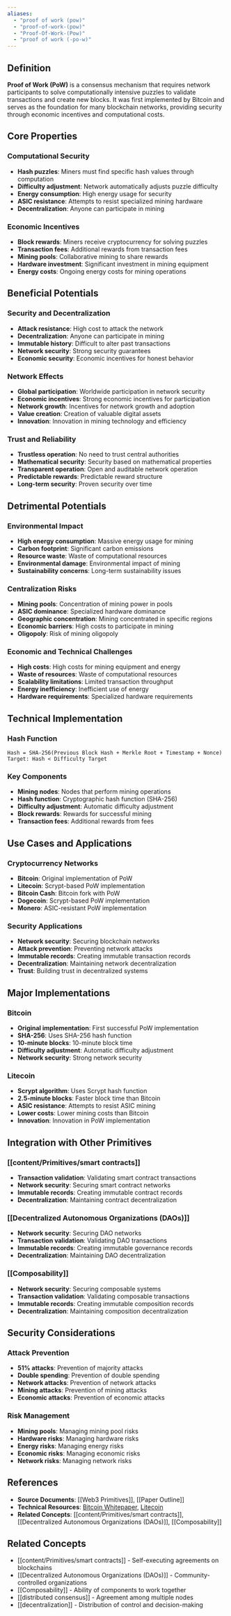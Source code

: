 ```yaml
---
aliases:
  - "proof of work (pow)"
  - "proof-of-work-(pow)"
  - "Proof-Of-Work-(Pow)"
  - "proof of work (-po-w)"
---
```



## Definition

**Proof of Work (PoW)** is a consensus mechanism that requires network participants to solve computationally intensive puzzles to validate transactions and create new blocks. It was first implemented by Bitcoin and serves as the foundation for many blockchain networks, providing security through economic incentives and computational costs.

## Core Properties

### Computational Security
- **Hash puzzles**: Miners must find specific hash values through computation
- **Difficulty adjustment**: Network automatically adjusts puzzle difficulty
- **Energy consumption**: High energy usage for security
- **ASIC resistance**: Attempts to resist specialized mining hardware
- **Decentralization**: Anyone can participate in mining

### Economic Incentives
- **Block rewards**: Miners receive cryptocurrency for solving puzzles
- **Transaction fees**: Additional rewards from transaction fees
- **Mining pools**: Collaborative mining to share rewards
- **Hardware investment**: Significant investment in mining equipment
- **Energy costs**: Ongoing energy costs for mining operations

## Beneficial Potentials

### Security and Decentralization
- **Attack resistance**: High cost to attack the network
- **Decentralization**: Anyone can participate in mining
- **Immutable history**: Difficult to alter past transactions
- **Network security**: Strong security guarantees
- **Economic security**: Economic incentives for honest behavior

### Network Effects
- **Global participation**: Worldwide participation in network security
- **Economic incentives**: Strong economic incentives for participation
- **Network growth**: Incentives for network growth and adoption
- **Value creation**: Creation of valuable digital assets
- **Innovation**: Innovation in mining technology and efficiency

### Trust and Reliability
- **Trustless operation**: No need to trust central authorities
- **Mathematical security**: Security based on mathematical properties
- **Transparent operation**: Open and auditable network operation
- **Predictable rewards**: Predictable reward structure
- **Long-term security**: Proven security over time

## Detrimental Potentials

### Environmental Impact
- **High energy consumption**: Massive energy usage for mining
- **Carbon footprint**: Significant carbon emissions
- **Resource waste**: Waste of computational resources
- **Environmental damage**: Environmental impact of mining
- **Sustainability concerns**: Long-term sustainability issues

### Centralization Risks
- **Mining pools**: Concentration of mining power in pools
- **ASIC dominance**: Specialized hardware dominance
- **Geographic concentration**: Mining concentrated in specific regions
- **Economic barriers**: High costs to participate in mining
- **Oligopoly**: Risk of mining oligopoly

### Economic and Technical Challenges
- **High costs**: High costs for mining equipment and energy
- **Waste of resources**: Waste of computational resources
- **Scalability limitations**: Limited transaction throughput
- **Energy inefficiency**: Inefficient use of energy
- **Hardware requirements**: Specialized hardware requirements

## Technical Implementation

### Hash Function
```
Hash = SHA-256(Previous Block Hash + Merkle Root + Timestamp + Nonce)
Target: Hash < Difficulty Target
```

### Key Components
- **Mining nodes**: Nodes that perform mining operations
- **Hash function**: Cryptographic hash function (SHA-256)
- **Difficulty adjustment**: Automatic difficulty adjustment
- **Block rewards**: Rewards for successful mining
- **Transaction fees**: Additional rewards from fees

## Use Cases and Applications

### Cryptocurrency Networks
- **Bitcoin**: Original implementation of PoW
- **Litecoin**: Scrypt-based PoW implementation
- **Bitcoin Cash**: Bitcoin fork with PoW
- **Dogecoin**: Scrypt-based PoW implementation
- **Monero**: ASIC-resistant PoW implementation

### Security Applications
- **Network security**: Securing blockchain networks
- **Attack prevention**: Preventing network attacks
- **Immutable records**: Creating immutable transaction records
- **Decentralization**: Maintaining network decentralization
- **Trust**: Building trust in decentralized systems

## Major Implementations

### Bitcoin
- **Original implementation**: First successful PoW implementation
- **SHA-256**: Uses SHA-256 hash function
- **10-minute blocks**: 10-minute block time
- **Difficulty adjustment**: Automatic difficulty adjustment
- **Network security**: Strong network security

### Litecoin
- **Scrypt algorithm**: Uses Scrypt hash function
- **2.5-minute blocks**: Faster block time than Bitcoin
- **ASIC resistance**: Attempts to resist ASIC mining
- **Lower costs**: Lower mining costs than Bitcoin
- **Innovation**: Innovation in PoW implementation

## Integration with Other Primitives

### [[content/Primitives/smart contracts]]
- **Transaction validation**: Validating smart contract transactions
- **Network security**: Securing smart contract networks
- **Immutable records**: Creating immutable contract records
- **Decentralization**: Maintaining contract decentralization

### [[Decentralized Autonomous Organizations (DAOs)]]
- **Network security**: Securing DAO networks
- **Transaction validation**: Validating DAO transactions
- **Immutable records**: Creating immutable governance records
- **Decentralization**: Maintaining DAO decentralization

### [[Composability]]
- **Network security**: Securing composable systems
- **Transaction validation**: Validating composable transactions
- **Immutable records**: Creating immutable composition records
- **Decentralization**: Maintaining composition decentralization

## Security Considerations

### Attack Prevention
- **51% attacks**: Prevention of majority attacks
- **Double spending**: Prevention of double spending
- **Network attacks**: Prevention of network attacks
- **Mining attacks**: Prevention of mining attacks
- **Economic attacks**: Prevention of economic attacks

### Risk Management
- **Mining pools**: Managing mining pool risks
- **Hardware risks**: Managing hardware risks
- **Energy risks**: Managing energy risks
- **Economic risks**: Managing economic risks
- **Network risks**: Managing network risks

## References

- **Source Documents**: [[Web3 Primitives]], [[Paper Outline]]
- **Technical Resources**: [Bitcoin Whitepaper](https://bitcoin.org/bitcoin.pdf), [Litecoin](https://litecoin.org/)
- **Related Concepts**: [[content/Primitives/smart contracts]], [[Decentralized Autonomous Organizations (DAOs)]], [[Composability]]

## Related Concepts

- [[content/Primitives/smart contracts]] - Self-executing agreements on blockchains
- [[Decentralized Autonomous Organizations (DAOs)]] - Community-controlled organizations
- [[Composability]] - Ability of components to work together
- [[distributed consensus]] - Agreement among multiple nodes
- [[decentralization]] - Distribution of control and decision-making
